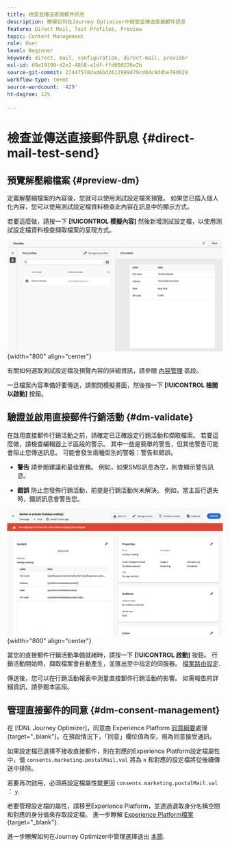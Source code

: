 ```yaml
---
title: 檢查並傳送直接郵件訊息
description: 瞭解如何在Journey Optimizer中檢查並傳送直接郵件訊息
feature: Direct Mail, Test Profiles, Preview
topic: Content Management
role: User
level: Beginner
keyword: direct, mail, configuration, direct-mail, provider
exl-id: 69a19190-d2e2-4858-a1df-ffd008226e2b
source-git-commit: 27447578dad6bd2612989d79cd0dc8ddbe78d629
workflow-type: tm+mt
source-wordcount: '429'
ht-degree: 12%

---
```


# 檢查並傳送直接郵件訊息 {#direct-mail-test-send}

## 預覽解壓縮檔案 {#preview-dm}

定義解壓縮檔案的內容後，您就可以使用測試設定檔來預覽。 如果您已插入個人化內容，您可以使用測試設定檔資料檢查此內容在訊息中的顯示方式。

若要這麼做，請按一下 **[!UICONTROL 模擬內容]** 然後新增測試設定檔，以使用測試設定檔資料檢查擷取檔案的呈現方式。

![](assets/direct-mail-simulate.png){width="800" align="center"}

有關如何選取測試設定檔及預覽內容的詳細資訊，請參閱 [內容管理](../content-management/preview-test.md) 區段。

一旦檔案內容準備好要傳送，請關閉模擬畫面，然後按一下 **[!UICONTROL 檢閱以啟動]** 按鈕。

## 驗證並啟用直接郵件行銷活動 {#dm-validate}

在啟用直接郵件行銷活動之前，請確定已正確設定行銷活動和擷取檔案。 若要這麼做，請檢查編輯器上半區段的警示。 其中一些是簡單的警告，但其他警告可能會阻止您傳送訊息。 可能會發生兩種型別的警報：警告和錯誤。

* **警告** 請參閱建議和最佳實務。 例如，如果SMS訊息為空，則會顯示警告訊息。

* **錯誤** 防止您發佈行銷活動，前提是行銷活動尚未解決。 例如，當主旨行遺失時，錯誤訊息會警告您。

![](assets/direct-mail-review.png){width="800" align="center"}

當您的直接郵件行銷活動準備就緒時，請按一下 **[!UICONTROL 啟動]** 按鈕。 行銷活動開始時，擷取檔案會自動產生，並匯出至中指定的伺服器。 [檔案路由設定](../direct-mail/direct-mail-configuration.md).

傳送後，您可以在行銷活動報表中測量直接郵件行銷活動的影響。 如需報告的詳細資訊，請參閱本區段。

## 管理直接郵件的同意 {#dm-consent-management}

在 [!DNL Journey Optimizer]，同意由 Experience Platform [同意綱要](https://experienceleague.adobe.com/docs/experience-platform/xdm/field-groups/profile/consents.html?lang=zh-Hant)處理{target="_blank"}。在預設情況下，「同意」欄位值為空，視為同意接受通訊。 

如果設定檔已選擇不接收直接郵件，則在對應的Experience Platform設定檔屬性中，值 `consents.marketing.postalMail.val` 將為 `n` 和對應的設定檔將從後續傳送中排除。

若要再次啟用，必須將設定檔屬性變更回 `consents.marketing.postalMail.val` ： `y`.

若要管理設定檔的屬性，請移至Experience Platform，並透過選取身分名稱空間和對應的身分值來存取設定檔。 進一步瞭解 [Experience Platform檔案](https://experienceleague.adobe.com/docs/experience-platform/profile/ui/user-guide.html?lang=zh-Hant){target="_blank"}.

進一步瞭解如何在Journey Optimizer中管理選擇退出 [本節](../privacy/opt-out.md).
